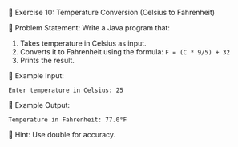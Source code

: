 📌 Exercise 10: Temperature Conversion (Celsius to Fahrenheit)

🔹 Problem Statement:
Write a Java program that:
1.	Takes temperature in Celsius as input.
2.	Converts it to Fahrenheit using the formula: `F = (C * 9/5) + 32`
3.	Prints the result.

🔹 Example Input:
```text
Enter temperature in Celsius: 25
```
🔹 Example Output:
```text
Temperature in Fahrenheit: 77.0°F
```
🔹 Hint: Use double for accuracy.